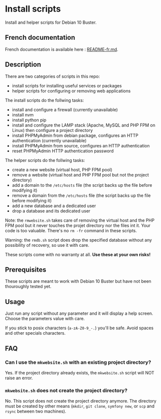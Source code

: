 # Install scripts

Install and helper scripts for Debian 10 Buster.

## French documentation

French documentation is available here : [README-fr.md](README-fr.md).

## Description

There are two categories of scripts in this repo:

- install scripts for installing useful services or packages
- helper scripts for configuring or removing web applications

The install scripts do the follwing tasks:

- install and configure a firewall (currently unavailable)
- install nvm
- install python pip
- install and configure the LAMP stack (Apache, MySQL and PHP FPM on Linux) then configure a project directory
- install PHPMyAdmin from debian package, configures an HTTP authentication (currently unavailable)
- install PHPMyAdmin from source, configures an HTTP authentication
- reset PHPMyAdmin HTTP authentication password

The helper scripts do the follwing tasks:

- create a new website (virtual host, PHP FPM pool)
- remove a website (virtual host and PHP FPM pool but not the project directory)
- add a domain to the `/etc/hosts` file (the script backs up the file before modifying it)
- remove a domain from the `/etc/hosts` file (the script backs up the file before modifying it)
- add a new database and a dedicated user
- drop a database and its dedicated user

Note: the `rmwebsite.sh` takes care of removing the virtual host and the PHP FPM pool but it never touches the projet directory nor the files int it.
Your code is too valuable. There's no `rm -fr` command in these scripts.

Warning: the `rmdb.sh` script does drop the specified database without any possibility of recovery, so use it with care.

These scripts come with no warranty at all.
**Use these at your own risks!**

## Prerequisites

These scripts are meant to work with Debian 10 Buster but have not been thouroughly tested yet.

## Usage

Just run any script without any parameter and it will display a help screen.
Choose the parameters value with care.

If you stick to posix characters (`a-zA-Z0-9_-.`) you'll be safe.
Avoid spaces and other specials characters.

## FAQ

### Can I use the `mkwebsite.sh` with an existing project directory?

Yes. If the project directory already exists, the `mkwebsite.sh` script will NOT raise an error.

### `mkwebsite.sh` does not create the project directory?

No. This script does not create the project directory anymore.
The directory must be created by other means (`mkdir`, `git clone`, `symfony new`, or `scp` and `rsync` between two machines).

